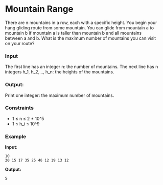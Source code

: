 # Mountain Range

There are n mountains in a row, each with a specific height. You begin your hang gliding route from some mountain.
You can glide from mountain a to mountain b if mountain a is taller than mountain b and all mountains between a and b.
What is the maximum number of mountains you can visit on your route?

### Input

The first line has an integer n: the number of mountains.
The next line has n integers h_1, h_2,..., h_n: the heights of the mountains.

### Output:

Print one integer: the maximum number of mountains.

### Constraints

* 1 &le; n &le; 2 * 10^5
* 1 &le; h_i &le; 10^9

### Example

**Input:**
```
10
20 15 17 35 25 40 12 19 13 12
```
**Output:**
```
5
```